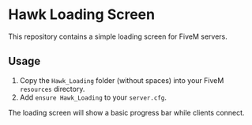 # Hawk Loading Screen

This repository contains a simple loading screen for FiveM servers.

## Usage

1. Copy the `Hawk_Loading` folder (without spaces) into your FiveM `resources` directory.
2. Add `ensure Hawk_Loading` to your `server.cfg`.

The loading screen will show a basic progress bar while clients connect.
